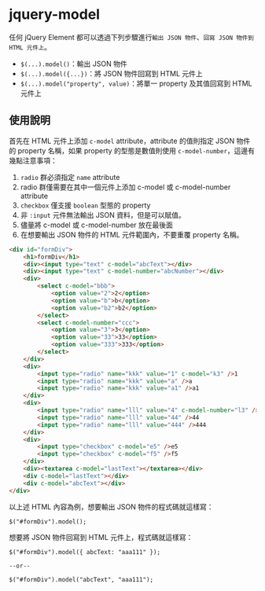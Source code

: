 # jquery-model

任何 jQuery Element 都可以透過下列步驟進行`輸出 JSON 物件`、`回寫 JSON 物件到 HTML 元件上`。

- `$(...).model()`：輸出 JSON 物件
- `$(...).model({...})`：將 JSON 物件回寫到 HTML 元件上
- `$(...).model("property", value)`：將單一 property 及其值回寫到 HTML 元件上

## 使用說明

首先在 HTML 元件上添加 `c-model` attribute，attribute 的值則指定 JSON 物件的 property 名稱，如果 property 的型態是數值則使用 `c-model-number`，這邊有幾點注意事項：

1. `radio` 群必須指定 `name` attribute
2. radio 群僅需要在其中一個元件上添加 c-model 或 c-model-number attribute
3. `checkbox` 僅支援 `boolean` 型態的 property
4. 非 `:input` 元件無法輸出 JSON 資料，但是可以賦值。
5. 儘量將 c-model 或 c-model-number 放在最後面
6. 在想要輸出 JSON 物件的 HTML 元件範圍內，不要重覆 property 名稱。

```html
<div id="formDiv">
    <h1>formDiv</h1>
    <div><input type="text" c-model="abcText"></div>
    <div><input type="text" c-model-number="abcNumber"></div>
    <div>
        <select c-model="bbb">
            <option value="2">2</option>
            <option value="b">b</option>
            <option value="b2">b2</option>
        </select>
        <select c-model-number="ccc">
            <option value="3">3</option>
            <option value="33">33</option>
            <option value="333">333</option>
        </select>
    </div>
    <div>
        <input type="radio" name="kkk" value="1" c-model="k3" />1
        <input type="radio" name="kkk" value="a" />a
        <input type="radio" name="kkk" value="a1" />a1
    </div>
    <div>
        <input type="radio" name="lll" value="4" c-model-number="l3" />4
        <input type="radio" name="lll" value="44" />44
        <input type="radio" name="lll" value="444" />444
    </div>
    <div>
        <input type="checkbox" c-model="e5" />e5
        <input type="checkbox" c-model="f5" />f5
    </div>
    <div><textarea c-model="lastText"></textarea></div>
    <div c-model="lastText"></div>
    <div c-model="abcText"></div>
</div>
```

以上述 HTML 內容為例，想要輸出 JSON 物件的程式碼就這樣寫：

```
$("#formDiv").model();
```

想要將 JSON 物件回寫到 HTML 元件上，程式碼就這樣寫：

```
$("#formDiv").model({ abcText: "aaa111" });

--or--

$("#formDiv").model("abcText", "aaa111");
```
